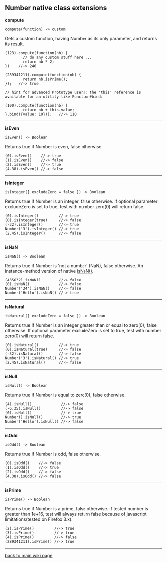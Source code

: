 ## Number native class extensions ##

**compute**
```
compute(function) -> custom
```
Gets a custom function, having Number as its only parameter, and returns its result.

```
(123).compute(function(nb) {
        // do any custom stuff here ...
        return nb * 2;
})    //-> 246

(289341211).compute(function(nb) {
        return nb.isPrime();
});   //-> true

// hint for advanced Prototype users: the 'this' reference is available for an utility like Function#bind:

(100).compute(function(nb) {
        return nb + this.value;
}.bind({value: 10}));   //-> 110

```

---


**isEven**
```
isEven() -> Boolean
```
Returns true if Number is even, false otherwise.

```
(0).isEven()    //-> true
(1).isEven()    //-> false
(2).isEven()    //-> true
(4.38).isEven() //-> false
```

---


**isInteger**
```
isInteger([ excludeZero = false ]) -> Boolean
```
Returns true if Number is an integer, false otherwise.
If optional parameter excludeZero is set to true, test with number zero(0) will return false.

```
(0).isInteger()         //-> true
(0).isInteger(true)     //-> false
(-32).isInteger()       //-> true
Number('3').isInteger() //-> true
(2.45).isInteger()      //-> false
```

---


**isNaN**
```
isNaN() -> Boolean
```
Returns true if Number is 'not a number' (NaN), false otherwise. An instance-method version of native [isNaN()](http://www.w3schools.com/jsref/jsref_isNaN.asp).

```
(435632).isNaN()        //-> false
(0).isNaN()             //-> false
Number('34').isNaN()    //-> false
Number('Hello').isNaN() //-> true
```

---


**isNatural**
```
isNatural([ excludeZero = false ]) -> Boolean
```
Returns true if Number is an integer greater than or equal to zero(0), false otherwise.
If optional parameter excludeZero is set to true, test with number zero(0) will return false.

```
(0).isNatural()         //-> true
(0).isNatural(true)     //-> false
(-32).isNatural()       //-> false
Number('3').isNatural() //-> true
(2.45).isNatural()      //-> false
```

---


**isNull**
```
isNull() -> Boolean
```
Returns true if Number is equal to zero(0), false otherwise.

```
(4).isNull()             //-> false
(-6.35).isNull()         //-> false
(0).isNull()             //-> true
Number().isNull()        //-> true
Number('Hello').isNull() //-> false
```

---


**isOdd**
```
isOdd() -> Boolean
```
Returns true if Number is odd, false otherwise.

```
(0).isOdd()    //-> false
(1).isOdd()    //-> true
(2).isOdd()    //-> false
(4.38).isOdd() //-> false
```

---


**isPrime**
```
isPrime() -> Boolean
```
Returns true if Number is a prime, false otherwise. If tested number is greater than 1e+16, test will always return false because of javascript limitations(tested on Firefox 3.x).

```
(2).isPrime()         //-> true
(3).isPrime()         //-> true
(4).isPrime()         //-> false
(289341211).isPrime() //-> true
```

---


[back to main wiki page](MathExtendDoc.md)